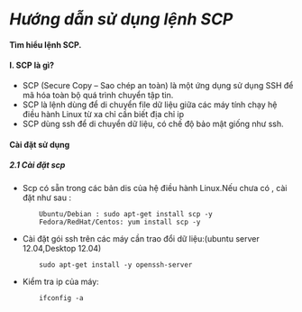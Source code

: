 _***Hướng dẫn sử dụng lệnh SCP***_
========
#### Tìm hiểu lệnh SCP.

#### I. SCP là gì?
- SCP (Secure Copy – Sao chép an toàn) là một ứng dụng sử dụng SSH để mã hóa toàn bộ quá trình chuyển tập tin.
- SCP  là lệnh dùng để di chuyển file dữ liệu giữa các máy tính chạy hệ điều hành Linux từ xa chỉ cần biết địa chỉ ip
- SCP dùng ssh để di chuyển dữ liệu, có chế độ bảo mật giống như ssh.
#### Cài đặt sử dụng

##### 2.1 Cài đặt scp
- Scp có sẵn trong các bản dis của hệ điều hành Linux.Nếu chưa có , cài đặt như sau :

	```
		Ubuntu/Debian : sudo apt-get install scp -y
		Fedora/RedHat/Centos: yum install scp -y

- Cài đặt gói ssh trên các máy cần trao đổi dữ liệu:(ubuntu server 12.04,Desktop 12.04)
	```
		sudo apt-get install -y openssh-server

- Kiểm tra ip của máy:
	```
		ifconfig -a


